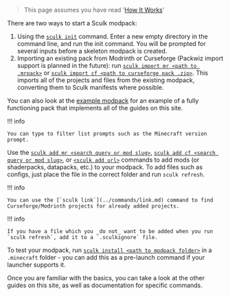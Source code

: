 > This page assumes you have read '[How It Works](../how-it-works.md)'

There are two ways to start a Sculk modpack:

1. Using the [`sculk init`](../commands/init.md) command. Enter a new empty
   directory in the command line, and run the init command. You will be prompted
   for several inputs before a skeleton modpack is created.
2. Importing an existing pack from Modrinth or Curseforge (Packwiz import
   support is planned in the future): run
   [`sculk import mr <path to .mrpack>`](../commands/import/modrinth.md) or
   [`sculk import cf <path to curseforge pack .zip>`](../commands/import/curseforge.md).
   This imports all of the projects and files from the existing modpack,
   converting them to Sculk manifests where possible.

You can also look at the [example modpack](https://github.com/sculk-cli/example)
for an example of a fully functioning pack that implements all of the guides on
this site.

!!! info

    You can type to filter list prompts such as the Minecraft version prompt.

Use the [`sculk add mr <search query or mod slug>`](../commands/add/modrinth.md),
[`sculk add cf <search query or mod slug>`](../commands/add/curseforge.md), or [`<sculk add url>`](../commands/add/url.md) commands to add
mods (or shaderpacks, datapacks, etc.) to your modpack. To add files such as
configs, just place the file in the correct folder and run `sculk refresh`.

!!! info
    
    You can use the [`sculk link`](../commands/link.md) command to find Curseforge/Modrinth projects for already added projects.

!!! info

    If you have a file which you _do not_ want to be added when you run `sculk refresh`, add it to a `.sculkignore` file.

To test your modpack, run [`sculk install <path to modpack folder>`](../commands/install.md) in a
`.minecraft` folder - you can add this as a pre-launch command if your launcher
supports it.

Once you are familiar with the basics, you can take a look at the other guides
on this site, as well as documentation for specific commands.
